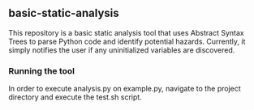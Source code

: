 ## basic-static-analysis
This repository is a basic static analysis tool that uses Abstract Syntax Trees to parse Python code and identify potential hazards. Currently, it simply notifies the user if any uninitialized variables are discovered. 

### Running the tool
In order to execute analysis.py on example.py, navigate to the project directory and execute the test.sh script.
